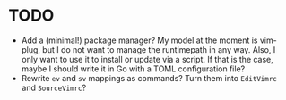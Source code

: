# TODO

+ Add a (minimal!) package manager?  My model at the moment is vim-plug, but
  I do not want to manage the runtimepath in any way.  Also, I only want to
  use it to install or update via a script.  If that is the case, maybe
  I should write it in Go with a TOML configuration file?
+ Rewrite `ev` and `sv` mappings as commands?  Turn them into `EditVimrc` and
  `SourceVimrc`?
